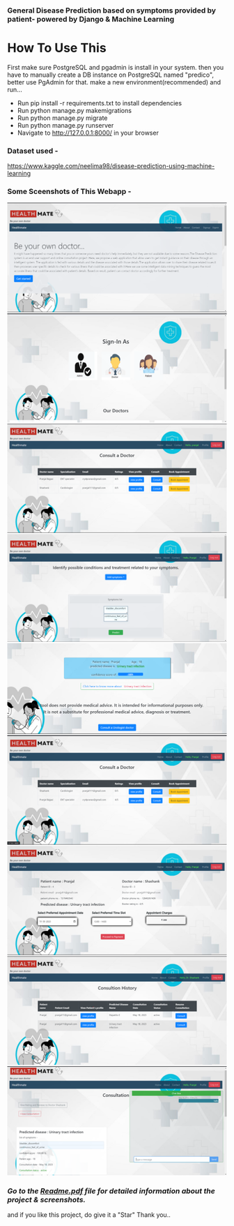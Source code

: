 ### General Disease Prediction based on symptoms provided by patient- powered by Django & Machine Learning


# How To Use This
First make sure PostgreSQL and pgadmin is install in your system. 
then you have to manually create a DB instance on PostgreSQL named "predico", better use PgAdmin for that.
make a new environment(recommended) and run...

- Run pip install -r requirements.txt to install dependencies
- Run python manage.py makemigrations
- Run python manage.py migrate
- Run python manage.py runserver
- Navigate to http://127.0.0.1:8000/ in your browser

### Dataset used - 
https://www.kaggle.com/neelima98/disease-prediction-using-machine-learning

### Some Sceenshots of This Webapp -

![](https://github.com/pranjal2523/HealthMate/blob/main/screenshots/ppt1.png)
![](https://github.com/pranjal2523/HealthMate/blob/main/screenshots/ppt2.png)
![](https://github.com/pranjal2523/HealthMate/blob/main/screenshots/Screenshot%202023-05-26%20232103.png)
![](https://github.com/pranjal2523/HealthMate/blob/main/screenshots/pptpredictpage.png)
![](https://github.com/pranjal2523/HealthMate/blob/main/screenshots/pttpredictview.png)
![](https://github.com/pranjal2523/HealthMate/blob/main/screenshots/pttconsultview.png)
![](https://github.com/pranjal2523/HealthMate/blob/main/screenshots/pptbookapointview.png)
![](https://github.com/pranjal2523/HealthMate/blob/main/screenshots/pptdrconsultview.png)
![](https://github.com/pranjal2523/HealthMate/blob/main/screenshots/pttchatview.png)

### ***Go to the [Readme.pdf](Readme.pdf) file for detailed information about the project & screenshots.***
and if you like this project, do give it a "Star" Thank you..
